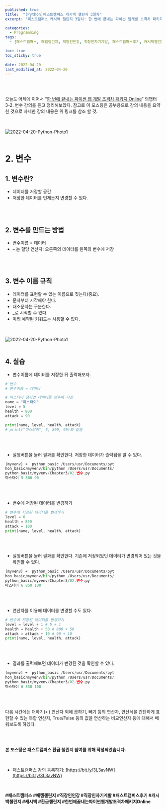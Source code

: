 ```yaml
---
published: true
title:  "[Python]패스트캠퍼스 캐시백 챌린지 3일차"
excerpt: "패스트캠퍼스 캐시백 챌린지 3일차: 한 번에 끝내는 파이썬 웹개발 초격차 패키지 Online"

categories:
  - Programming
tags:
  - [패스트캠퍼스, 패캠챌린지, 직장인인강, 직장인자기계발, 패스트캠퍼스후기, 캐시백챌린지, 캐시백, 환급챌린지, 한번에끝내는파이썬웹개발초격차패키지Online]

toc: true
toc_sticky: true
 
date: 2022-04-20
last_modified_at: 2022-04-20
---
```


<br/><br/>

오늘도 어제에 이어서 “[한 번에 끝내는 파이썬 웹 개발 초격차 패키지 Online](https://fastcampus.co.kr/dev_online_pyweb)” 의챕터 3-2. 변수 강의를 듣고 정리해보았다. 참고로 이 포스팅은 공부용으로 강의 내용을 요약한 것으로 자세한 강의 내용은 위 링크를 참조 할 것.

<br/><br/>
![2022-04-20-Python-Photo1](/assets/images/2022-04-20-Python-Photo/2022-04-20-Python-Photo1.jpg)
<br/><br/>

# 2. 변수

## 1. 변수란?

- 데이터를 저장할 공간
- 저장한 데이터를 언제든지 변경할 수 있다.

<br/><br/>

## 2. 변수를 만드는 방법

- 변수이름 = 데이터
- `=` 는 할당 연산자: 오른쪽의 데이터를 왼쪽의 변수에 저장

<br/><br/>

## 3. 변수 이름 규칙

- 데이터를 표현할 수 있는 이름으로 짓는다(중요).
- 문자부터 시작해야 한다.
- 대소문자는 구분한다.
- _로 시작할 수 있다.
- 미리 예약된 키워드는 사용할 수 없다.

<br/><br/>
![2022-04-20-Python-Photo1](/assets/images/2022-04-20-Python-Photo/2022-04-20-Python-Photo2.jpg)
<br/><br/>
## 4. 실습

- 변수이름에 데이터를 저장한 뒤 출력해보자.

```python
# 변수
# 변수이름 = 데이터

# 마스터이 챔피언 데이터를 변수에 저장
name = "마스터이"
level = 5
health = 800
attack = 90

print(name, level, health, attack)
# print("마스터이", 5, 800, 90)와 같음
```

<br/><br/>

- 실행버튼을 눌러 결과를 확인한다. 저장한 데이터가 출력됨을 알 수 있다.

```python
(myvenv) ➜  python_basic /Users/usr/Documents/pyt
hon_basic/myvenv/bin/python /Users/usr/Documents/
python_basic/myvenv/Chapter3/02.변수.py
마스터이 5 800 90
```

<br/><br/>

- 변수에 저장된 데이터를 변경하기

```python
# 변수에 저장된 데이터를 변경하기
level = 6
health = 850
attack = 100
print(name, level, health, attack)
```

<br/><br/>

- 실행버튼을 눌러 결과를 확인한다. 기존에 저장되었던 데이터가 변경되어 있는 것을 확인할 수 있다.

```python
(myvenv) ➜  python_basic /Users/usr/Documents/pyt
hon_basic/myvenv/bin/python /Users/usr/Documents/
python_basic/myvenv/Chapter3/02.변수.py
마스터이 6 850 100
```

<br/><br/>

- 연산자를 이용해 데이터를 변경할 수도 있다.

```python
# 변수에 저장된 데이터를 변경하기
level = level + 1 # 5 + 1
health = health + 50 # 800 + 50
attack = attack + 10 # 90 + 10
print(name, level, health, attack)
```

<br/><br/>

- 결과를 출력해보면 데이터가 변경된 것을 확인할 수 있다.

```python
(myvenv) ➜  python_basic /Users/usr/Documents/pyt
hon_basic/myvenv/bin/python /Users/usr/Documents/
python_basic/myvenv/Chapter3/02.변수.py
마스터이 6 850 100
```

<br/><br/>

다음 시간에는 더하기(`+` ) 연산자 외에 곱하기, 빼기 등의 연산자, 연산식을 간단하게 표현할 수 있는 복합 연산자, True/False 등의 값을 연산하는 비교연산자 등에 대해서 배워보도록 하겠다.

<br/><br/>

**본 포스팅은 패스트캠퍼스 환급 챌린지 참여를 위해 작성되었습니다.**

<br/>

- 패스트캠퍼스 강의 등록하기: [https://bit.ly/3L3avNW](https://bit.ly/3L3avNW)

<br/>

**#패스트캠퍼스 #패캠챌린지 #직장인인강 #직장인자기계발 #패스트캠퍼스후기 #캐시백챌린지 #캐시백 #환급챌린지 #한번에끝내는파이썬웹개발초격차패키지Online**
